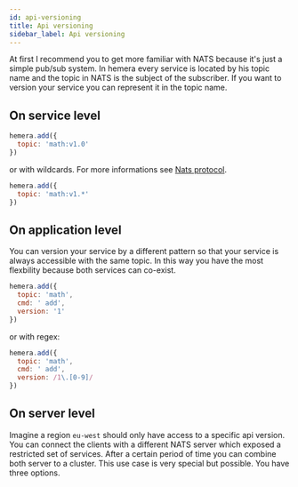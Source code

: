 ```yaml
---
id: api-versioning
title: Api versioning
sidebar_label: Api versioning
---
```


At first I recommend you to get more familiar with NATS because it's just a simple pub/sub system. In hemera every service is located by his topic name and the topic in NATS is the subject of the subscriber.
If you want to version your service you can represent it in the topic name.

## On service level

```js
hemera.add({
  topic: 'math:v1.0'
})
```

or with wildcards. For more informations see [Nats protocol](https://nats.io/documentation/internals/nats-protocol/).

```js
hemera.add({
  topic: 'math:v1.*'
})
```

## On application level

You can version your service by a different pattern so that your service is always accessible with the same topic. In this way you have the most flexbility because both services can co-exist.

```js
hemera.add({
  topic: 'math',
  cmd: ' add',
  version: '1'
})
```

or with regex:

```js
hemera.add({
  topic: 'math',
  cmd: ' add',
  version: /1\.[0-9]/
})
```

## On server level

Imagine a region `eu-west` should only have access to a specific api version. You can connect the clients with a different NATS server which exposed a restricted set of services. After a certain period of time you can combine both server to a cluster. This use case is very special but possible. You have three options.
